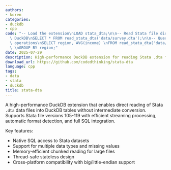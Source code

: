 ```yaml
---
authors:
- koren
categories:
- duckdb
- cpp
code: "-- Load the extension\nLOAD stata_dta;\n\n-- Read Stata file directly into\
  \ DuckDB\nSELECT * FROM read_stata_dta('data/survey.dta');\n\n-- Query with SQL\
  \ operations\nSELECT region, AVG(income) \nFROM read_stata_dta('data/survey.dta')\
  \ \nGROUP BY region;"
date: 2025-07-29
description: High-performance DuckDB extension for reading Stata .dta files
download_url: https://github.com/codedthinking/stata-dta
language: cpp
tags:
- data
- stata
- duckdb
title: stata-dta
---
```

A high-performance DuckDB extension that enables direct reading of Stata `.dta` data files into DuckDB tables without intermediate conversion. Supports Stata file versions 105-119 with efficient streaming processing, automatic format detection, and full SQL integration.

Key features:
- Native SQL access to Stata datasets
- Support for multiple data types and missing values
- Memory-efficient chunked reading for large files
- Thread-safe stateless design
- Cross-platform compatibility with big/little-endian support